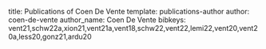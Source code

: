 title: Publications of Coen De Vente
template: publications-author
author: coen-de-vente
author_name: Coen De Vente
bibkeys: vent21,schw22a,xion21,vent21a,vent18,schw22,vent22,lemi22,vent20,vent20a,less20,gonz21,ardu20